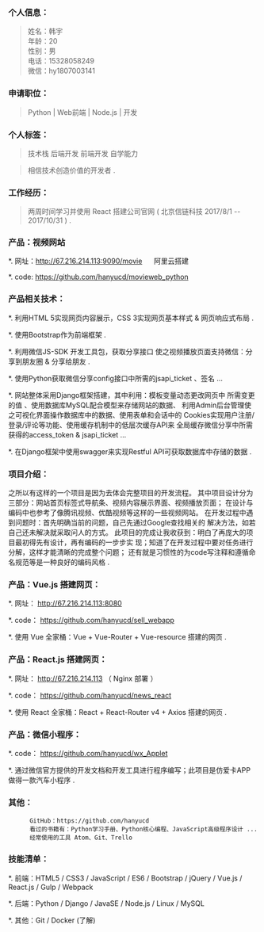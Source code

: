  ### 个人信息：

> 姓名：韩宇       
> 年龄：20       
> 性别：男  
> 电话：15328058249           
> 微信：hy1807003141

### 申请职位：

> Python | Web前端 | Node.js | 开发

### 个人标签：

>  技术栈   后端开发   前端开发   自学能力  

> 相信技术创造价值的开发者 .

### 工作经历：

> 两周时间学习并使用 React 搭建公司官网 ( 北京信链科技 2017/8/1 -- 2017/10/31 ) .

### 产品：视频网站

   *. 网址：http://67.216.214.113:9090/movie &nbsp;&nbsp;&nbsp;&nbsp; 阿里云搭建

   *. code:
   			https://github.com/hanyucd/movieweb_python

### 产品相关技术：

   *. 利用HTML 5实现网页内容展示，CSS 3实现网页基本样式 & 网页响应式布局 .

   *. 使用Bootstrap作为前端框架 .

   *. 利用微信JS-SDK 开发工具包，获取分享接口
      使之视频播放页面支持微信：分享到朋友圈 & 分享给朋友 .

   *. 使用Python获取微信分享config接口中所需的jsapi_ticket 、签名 ...

   *. 网站整体采用Django框架搭建，其中利用：模板变量动态更改网页中
      所需变更的值 、使用数据库MySQL配合模型来存储网站的数据、
      利用Admin后台管理使之可视化界面操作数据库中的数据、使用表单和会话中的
      Cookies实现用户注册/登录/评论等功能、使用缓存机制中的低层次缓存API来
      全局缓存微信分享中所需获得的access_token & jsapi_ticket ...

   *. 在Django框架中使用swagger来实现Restful API可获取数据库中存储的数据 .

### 项目介绍：

   之所以有这样的一个项目是因为去体会完整项目的开发流程。
   其中项目设计分为三部分：网站首页标签式导航条、视频内容展示界面、视频播放页面；
   在设计与编码中也参考了像腾讯视频、优酷视频等这样的一些视频网站。
   在开发过程中遇到问题时：首先明确当前的问题，自己先通过Google查找相关的
   解决方法，如若自己还未解决就采取问人的方式。
   此项目的完成让我收获到：明白了再庞大的项目最初得先有设计，再有编码的一步步实
   现；知道了在开发过程中要对任务进行分解，这样才能清晰的完成整个问题；
   还有就是习惯性的为code写注释和遵循命名规范等是一种良好的编码风格 .

### 产品：Vue.js 搭建网页：

   *. 网址： http://67.216.214.113:8080

   *. code：
 		   https://github.com/hanyucd/sell_webapp

   *. 使用 Vue 全家桶：Vue + Vue-Router + Vue-resource 搭建的网页 .


### 产品：React.js 搭建网页：

   *. 网址： http://67.216.214.113   （ Nginx 部署 ）

   *. code：
		   https://github.com/hanyucd/news_react

   *. 使用 React 全家桶：React + React-Router v4 + Axios 搭建的网页 .


### 产品：微信小程序：

*. code：
     https://github.com/hanyucd/wx_Applet

*. 通过微信官方提供的开发文档和开发工具进行程序编写；此项目是仿爱卡APP
  做得一款汽车小程序 .

### 其他：

          GitHub：https://github.com/hanyucd  
          看过的书籍有：Python学习手册、Python核心编程、JavaScript高级程序设计 ...
          经常使用的工具 Atom、Git、Trello  

### 技能清单：

*. 前端：HTML5 / CSS3 / JavaScript / ES6 / Bootstrap / jQuery / Vue.js / React.js / Gulp / Webpack

*. 后端：Python / Django / JavaSE / Node.js / Linux / MySQL

*. 其他：Git / Docker (了解)
